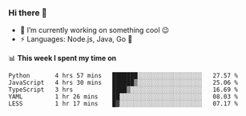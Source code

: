 ### Hi there 👋

<!--
**nodejh/nodejh** is a ✨ _special_ ✨ repository because its `README.md` (this file) appears on your GitHub profile.

Here are some ideas to get you started:

- 🔭 I’m currently working on ...
- 🌱 I’m currently learning ...
- 👯 I’m looking to collaborate on ...
- 🤔 I’m looking for help with ...
- 💬 Ask me about ...
- 📫 How to reach me: ...
- 😄 Pronouns: ...
- ⚡ Fun fact: ...
-->

- 🔭 I’m currently working on something cool :wink:
- ⚡ Languages: Node.js, Java, Go :thought_balloon:

📊 **This week I spent my time on**

<!--START_SECTION:waka-->
```text
Python       4 hrs 57 mins   ███████░░░░░░░░░░░░░░░░░░   27.57 % 
JavaScript   4 hrs 30 mins   ██████▒░░░░░░░░░░░░░░░░░░   25.06 % 
TypeScript   3 hrs           ████▒░░░░░░░░░░░░░░░░░░░░   16.69 % 
YAML         1 hr 26 mins    ██░░░░░░░░░░░░░░░░░░░░░░░   08.03 % 
LESS         1 hr 17 mins    █▓░░░░░░░░░░░░░░░░░░░░░░░   07.17 % 
```
<!--END_SECTION:waka-->


<!--
:traffic_light: **Visitors**

![visitors](https://visitor-badge.glitch.me/badge?page_id=nodejh.nodejh)
-->
